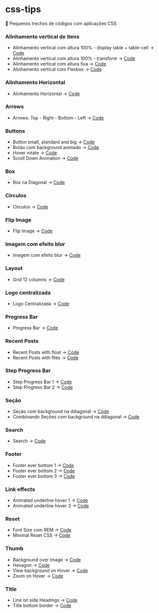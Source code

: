 # css-tips
:pushpin: Pequenos trechos de códigos com aplicações CSS

### Alinhamento vertical de itens
- Alinhamento vertical com altura 100% - display table + table-cell -> [Code](https://github.com/theandersonn/css-tips/blob/master/tips/alinhamento-vertical-cemporcento.html) 
- Alinhamento vertical com altura 100% - transform -> [Code](https://github.com/theandersonn/css-tips/blob/master/tips/alinhamento-vertical-cemporcento-2.html) 
- Alinhamento vertical com altura fixa -> [Code](https://github.com/theandersonn/css-tips/blob/master/tips/alinhamento-vertical-fixo.html) 
- Alinhamento vertical com Flexbox -> [Code](https://github.com/theandersonn/css-tips/blob/master/tips/alinhamento-vertical-com-fexbox.html) 

### Alinhamento Horizontal
- Alinhamento Horizontal -> [Code](https://github.com/theandersonn/css-tips/blob/master/tips/alinhamento-horizontal.html) 

### Arrows
- Arrows: Top - Right - Bottom - Left -> [Code](https://github.com/theandersonn/css-tips/blob/master/tips/arrows.html) 

### Buttons
- Button small, standard and big -> [Code](https://github.com/theandersonn/css-tips/blob/master/tips/buttons.html) 
- Botão com background animado -> [Code](https://github.com/theandersonn/css-tips/blob/master/tips/botao-background-animado.html) 
- Hover rotate -> [Code](https://github.com/theandersonn/css-tips/blob/master/tips/rotate-hover.html) 
- Scroll Down Animation -> [Code](https://github.com/theandersonn/css-tips/blob/master/tips/scroll-down-animation.html) 

### Box
- Box na Diagonal -> [Code](https://github.com/theandersonn/css-tips/blob/master/tips/box-na-diagonal.html) 

### Círculos
- Círculos -> [Code](https://github.com/theandersonn/css-tips/blob/master/tips/circulos.html) 

### Flip Image
- Flip Image -> [Code](https://github.com/theandersonn/css-tips/blob/master/tips/flip-image.html) 

### Imagem com efeito blur
- Imagem com efeito blur -> [Code](https://github.com/theandersonn/css-tips/blob/master/tips/imagem-com-efeito-blur.html) 

### Layout
- Grid 12 columns -> [Code](https://github.com/theandersonn/css-tips/blob/master/tips/grid.html) 

### Logo centralizada
- Logo Centralizada -> [Code](https://github.com/theandersonn/css-tips/blob/master/tips/logo-centralizada.html) 

### Progress Bar
- Progress Bar -> [Code](https://github.com/theandersonn/css-tips/blob/master/tips/progress-bar.html) 

### Recent Posts
- Recent Posts with float -> [Code](https://github.com/theandersonn/css-tips/blob/master/tips/recent-posts__float.html) 
- Recent Posts with fllex -> [Code](https://github.com/theandersonn/css-tips/blob/master/tips/recent-posts__flex.html) 

### Step Progress Bar
- Step Progress Bar 1 -> [Code](https://github.com/theandersonn/css-tips/blob/master/tips/step-progress-bar-1.html) 
- Step Progress Bar 2 -> [Code](https://github.com/theandersonn/css-tips/blob/master/tips/step-progress-bar-2.html) 

### Seção
- Seção com background na ddiagonal -> [Code](https://github.com/theandersonn/css-tips/blob/master/tips/secao-background-diagonal-1.html) 
- Combinando Seções com background na ddiagonal -> [Code](https://github.com/theandersonn/css-tips/blob/master/tips/secao-background-diagonal-2.html) 

### Search
- Search -> [Code](https://github.com/theandersonn/css-tips/blob/master/tips/search.html) 

### Footer
- Footer ever bottom 1 -> [Code](https://github.com/theandersonn/css-tips/blob/master/tips/footer-ever-bottom-1.html) 
- Footer ever bottom 2 -> [Code](https://github.com/theandersonn/css-tips/blob/master/tips/footer-ever-bottom-2.html) 
- Footer ever bottom 3 -> [Code](https://github.com/theandersonn/css-tips/blob/master/tips/footer-ever-bottom-3.html) 

### Link effects
- Animated underline hover 1 -> [Code](https://github.com/theandersonn/css-tips/blob/master/tips/animated-underline-hover-1.html) 
- Animated underline hover 2 -> [Code](https://github.com/theandersonn/css-tips/blob/master/tips/animated-underline-hover-2.html)

### Reset
- Font Size com REM -> [Code](https://github.com/theandersonn/css-tips/blob/master/tips/font-size-com-rem.html) 
- Minimal Reset CSS -> [Code](https://github.com/theandersonn/css-tips/blob/master/tips/minimal-reset-css.html) 

### Thumb
- Background over Image -> [Code](https://github.com/theandersonn/css-tips/blob/master/tips/thumb-bg-over-image.html)
- Hexagon -> [Code](https://github.com/theandersonn/css-tips/blob/master/tips/thumb-hexagon.html)
- View background on Hover -> [Code](https://github.com/theandersonn/css-tips/blob/master/tips/thumb-view-bg-on-hover.html)
- Zoom on Hover -> [Code](https://github.com/theandersonn/css-tips/blob/master/tips/thumb-zoom-on-hover.html)

### Title
- Line on side Headings -> [Code](https://github.com/theandersonn/css-tips/blob/master/tips/line-on-side-headings.html)
- Title bottom border -> [Code](https://github.com/theandersonn/css-tips/blob/master/tips/title-bottom-border.html)